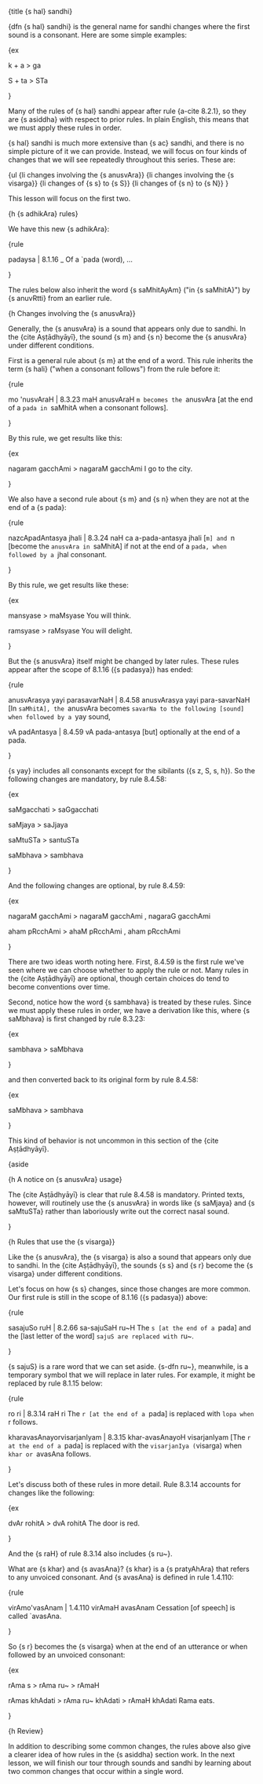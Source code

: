 {title {s hal} sandhi}

{dfn {s hal} sandhi} is the general name for sandhi changes where the first
sound is a consonant. Here are some simple examples:

{ex

k + a > ga

S + ta > STa

}

Many of the rules of {s hal} sandhi appear after rule {a-cite 8.2.1}, so they
are {s asiddha} with respect to prior rules. In plain English, this means that
we must apply these rules in order.

{s hal} sandhi is much more extensive than {s ac} sandhi, and there is no
simple picture of it we can provide. Instead, we will focus on four kinds of
changes that we will see repeatedly throughout this series. These are:

{ul
    {li changes involving the {s anusvAra}}
    {li changes involving the {s visarga}}
    {li changes of {s s} to {s S}}
    {li changes of {s n} to {s N}} 
}

This lesson will focus on the first two.


{h {s adhikAra} rules}

We have this new {s adhikAra}:

{rule

padaysa | 8.1.16
_
Of a `pada (word), &hellip;

}

The rules below also inherit the word {s saMhitAyAm} ("in {s saMhitA}") by {s
anuvRtti} from an earlier rule.


{h Changes involving the {s anusvAra}}

Generally, the {s anusvAra} is a sound that appears only due to sandhi. In the
{cite Aṣṭādhyāyī}, the sound {s m} and {s n} become the {s anusvAra} under
different conditions.

First is a general rule about {s m} at the end of a word. This rule inherits
the term {s hali} ("when a consonant follows") from the rule before it:

{rule

mo 'nusvAraH | 8.3.23
maH anusvAraH
`m becomes the `anusvAra [at the end of a `pada in `saMhitA when a consonant
follows].

}

By this rule, we get results like this:

{ex

nagaram gacchAmi > nagaraM gacchAmi
I go to the city.

}

We also have a second rule about {s m} and {s n} when they are not at the end
of a {s pada}:

{rule

nazcApadAntasya jhali | 8.3.24
naH ca a-pada-antasya jhali
[`m] and `n [become the `anusvAra in `saMhitA] if not at the end of a `pada,
when followed by a `jhal consonant.

}

By this rule, we get results like these:

{ex

mansyase > maMsyase
You will think.

ramsyase > raMsyase
You will delight.

}

But the {s anusvAra} itself might be changed by later rules. These rules appear
after the scope of 8.1.16 ({s padasya}) has ended:

{rule

anusvArasya yayi parasavarNaH | 8.4.58
anusvArasya yayi para-savarNaH
[In `saMhitA], the `anusvAra becomes `savarNa to the following [sound] when
followed by a `yay sound,

vA padAntasya | 8.4.59
vA pada-antasya
[but] optionally at the end of a pada.

}

{s yay} includes all consonants except for the sibilants ({s z, S, s, h}). So
the following changes are mandatory, by rule 8.4.58:

{ex

saMgacchati > saGgacchati

saMjaya > saJjaya

saMtuSTa > santuSTa

saMbhava > sambhava

}

And the following changes are optional, by rule 8.4.59:

{ex

nagaraM gacchAmi > nagaraM gacchAmi , nagaraG gacchAmi

aham pRcchAmi > ahaM pRcchAmi , aham pRcchAmi

}

There are two ideas worth noting here. First, 8.4.59 is the first rule we've
seen where we can choose whether to apply the rule or not. Many rules in the
{cite Aṣṭādhyāyī} are optional, though certain choices do tend to become
conventions over time.

Second, notice how the word {s sambhava} is treated by these rules. Since we
must apply these rules in order, we have a derivation like this, where {s
saMbhava} is first changed by rule 8.3.23:

{ex

sambhava > saMbhava

}

and then converted back to its original form by rule 8.4.58:

{ex

saMbhava > sambhava

}

This kind of behavior is not uncommon in this section of the {cite
Aṣṭādhyāyī}.


{aside

{h A notice on {s anusvAra} usage}

The {cite Aṣṭādhyāyī} is clear that rule 8.4.58 is mandatory. Printed texts,
however, will routinely use the {s anusvAra} in words like {s saMjaya} and {s
saMtuSTa} rather than laboriously write out the correct nasal sound.

}


{h Rules that use the {s visarga}}

Like the {s anusvAra}, the {s visarga} is also a sound that appears only due to
sandhi. In the {cite Aṣṭādhyāyī}, the sounds {s s} and {s r} become the {s
visarga} under different conditions.

Let's focus on how {s s} changes, since those changes are more common. Our
first rule is still in the scope of 8.1.16 ({s padasya}) above:

{rule

sasajuSo ruH | 8.2.66
sa-sajuSaH ru~H
The `s [at the end of a `pada] and the [last letter of the word] `sajuS are
replaced with `ru~.

}

{s sajuS} is a rare word that we can set aside. {s-dfn ru~}, meanwhile, is a
temporary symbol that we will replace in later rules. For example, it might be
replaced by rule 8.1.15 below:

{rule

ro ri | 8.3.14
raH ri
The `r [at the end of a `pada] is replaced with `lopa when `r follows.

kharavasAnayorvisarjanIyam | 8.3.15
khar-avasAnayoH visarjanIyam
[The `r at the end of a `pada] is replaced with the `visarjanIya (`visarga)
when `khar or `avasAna follows.

}

Let's discuss both of these rules in more detail. Rule 8.3.14 accounts for
changes like the following:

{ex

dvAr rohitA > dvA rohitA
The door is red.

}

And the {s raH} of rule 8.3.14 also includes {s ru~}.

What are {s khar} and {s avasAna}? {s khar} is a {s pratyAhAra} that refers to
any unvoiced consonant. And {s avasAna} is defined in rule 1.4.110:

{rule

virAmo'vasAnam | 1.4.110
virAmaH avasAnam
Cessation [of speech] is called `avasAna.

}

So {s r} becomes the {s visarga} when at the end of an utterance or when
followed by an unvoiced consonant:

{ex

rAma s > rAma ru~ > rAmaH

rAmas khAdati > rAma ru~ khAdati > rAmaH khAdati
Rama eats.

}


{h Review}

In addition to describing some common changes, the rules above also give a
clearer idea of how rules in the {s asiddha} section work. In the next lesson,
we will finish our tour through sounds and sandhi by learning about two common
changes that occur within a single word.
